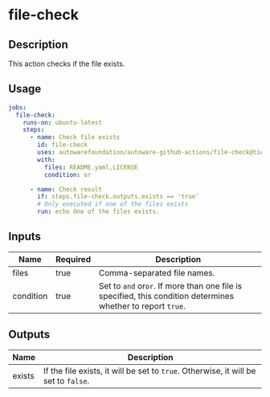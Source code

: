 # file-check

## Description

This action checks if the file exists.

## Usage

```yaml
jobs:
  file-check:
    runs-on: ubuntu-latest
    steps:
      - name: Check file exists
        id: file-check
        uses: autowarefoundation/autoware-github-actions/file-check@tier4/proposal
        with:
          files: README.yaml,LICENSE
          condition: or

      - name: Check result
        if: steps.file-check.outputs.exists == 'true'
        # Only executed if one of the files exists
        run: echo One of the files exists.
```

## Inputs

| Name      | Required | Description                                                                                                  |
| --------- | -------- | ------------------------------------------------------------------------------------------------------------ |
| files     | true     | Comma-separated file names.                                                                                  |
| condition | true     | Set to `and` or`or`. If more than one file is specified, this condition determines whether to report `true`. |

## Outputs

| Name   | Description                                                                         |
| ------ | ----------------------------------------------------------------------------------- |
| exists | If the file exists, it will be set to `true`. Otherwise, it will be set to `false`. |
